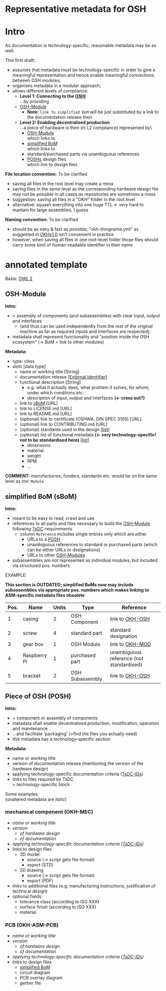 Representative metadata for OSH
=

# Intro

As documentation is technology-specific, reasonable metadata may be as well. 

This first draft:
- assumes that metadata _must_ be technology-specific in order to give a meaningful representation and hence enable meaningful connections between OSH modules;
- organises metadata in a modular approach;
- allows different levels of compliance:
  - **Level 1: Connecting to the [OSHI](README.md)**\
  …by providing
  - [OSH-Module](#osh-module)
    - **Note:** `link to simplified BoM` will be just substituted by a link to the documentation release then.
  - **Level 2: Enabling decentralised production**\
  …a piece of hardware is then (in L2 compliance) represented by\
    - [OSH-Module](#osh-module)\
    which links to
    - [simplified BoM](#simplified-bom-sbom)\
    which links to
    - standard/purchased parts via unambiguous references
    - [POSHs](#piece-of-osh-posh) design files\
    which link to design files

**File location convention:** To be clarified
- saving all files in the root level may create a mess
- saving files in the same level as the corresponding hardware design file may not be possible in all cases as repositories are sometimes a mess
- suggestion: saving all files in a "OKH" folder in the root level
- alternative: squash everything into one huge TTL ← _very_ hard to mantain for large assemblies, I guess

**Naming convention:** To be clarified
- should be as easy & fast as possible; "okh-thingname.yml" as suggested in [OKHv1.0](https://app.standardsrepo.com/MakerNetAlliance/OpenKnowHow/src/branch/master/1) isn't convenient in practice
- however, when saving all files in one root-level folder those files should carry some kind of human-readable identifier in their name

# annotated template

Basis: [OWL 2](https://www.w3.org/TR/owl2-rdf-based-semantics/)

## OSH-Module

**Intro:**

- = assembly of components (and subassemblies) with clear input, output and interfaces 
  - (and thus can be used independently from the rest of the original machine as far as required inputs and interfaces are respected);
- metadata shall represent functionality and "position inside the OSH ecosystem" (→ BoM = link to other modules)

**Metadata:**

- type: class
- slots [data type]
  - name or working title [String]
  - documentation release [[External Identifier](https://www.wikidata.org/wiki/Wikidata:External_identifiers)] 
  - functional description [String] 
    - e.g. what it actually does, what problem it solves, for whom, under which conditions etc.
    - description of input, output and interfaces **(← cross out?)**
  - link to [sBoM](#simplified-bom-sbom) [URL]
  - link to LICENSE.md [URL]
  - link to README.md [URL]
  - (optional) link to certificate (OSHWA, DIN SPEC 3105) [URL]
  - (optional) link to CONTRIBUTING.md [URL]
  - (optional) standards used in the design [[list](https://www.wikidata.org/wiki/Q27948)]
  - (optional) list of functional metadata **(← _very_ technology-specific! not to be standardised here)** [[list](https://www.wikidata.org/wiki/Q27948)]
    - dimensions
    - material
    - weight
    - RPM
    - …

**COMMENT:** manufacturres, funders, standards etc. would be on the same level as `OSH Module`

## simplified BoM (sBoM)

**Intro:**

- meant to be easy to read, crawl and use
- references to all parts and files necessary to build the [OSH-Module](#osh-module) following [TsDC](https://gitlab.com/OSEGermany/oh-tsdc/)-requirements
  - column `Reference` includes single entries only which are either
    - URLs to a [POSH](#piece-of-osh-posh)
    - unambiguous references to standard or purchased parts (which can be either URLs or designations)
    - URLs to other [OSH-Modules](#osh-module)
- subassemblies are _not_ represented as individual modules, but included via structured pos. numbers

EXAMPLE:

**This section is OUTDATED; simplified BoMs now may include subassemblies via appropriate pos. numbers which makes linking to ASM-specific metadata files obsolete**

| Pos. | Name         | Units | Type            | Reference                                 |
|------|--------------|-------|-----------------|-------------------------------------------|
| 1    | casing       | 2     | OSH Component   | link to [OKH-OSH](#piece-of-osh-okh-osh)  |
| 2    | screw        | 4     | standard part   | standard designation                      |
| 3    | gear box     | 1     | OSH Module      | link to [OKH-MOD](#osh-module-okh-mod)    |
| 4    | Raspberry Pi | 1     | purchased part  | unambiguous reference (not standardised)  |
| 5    | bracket      | 2     | OSH Subassembly | link to [OKH-OSH](#piece-of-osh-okh-osh)  |

## Piece of OSH (POSH)

**Intro:**

- = component or assembly of components
- metadata shall enable decentralised production, modification, operation and maintenance
- …and facilitate 'packaging' (=find the files you actually need)
- _this_ metadata has a technology-specific section

**Metadata:**

- name or working title
- version of documentation release (mentioning the version of the hardware design)
- applying technology-specific documentation criteria ([TsDC-IDs](https://gitlab.com/OSEGermany/oh-tsdc/-/blob/master/TsDC-DB-print.md))
- links to files required by TsDC\
= technology-specific block

Some examples:\
(unaltered metadata are *italic*)

### mechanical component (OKH-MEC)

- *name or working title*
- *version*
  - *of hardware design*
  - *of documentation*
- *applying technology-specific documentation criteria ([TsDC-IDs](https://gitlab.com/OSEGermany/oh-tsdc/-/blob/master/TsDC-DB-print.md))*
- links to design files
    - 3D model
        - source (→ script gets file format)
        - export (STD)
    - 2D drawing
        - source (→ script gets file format)
        - export (PDF)
- links to additional files (e.g. manufacturing instructions, justification of technical design)
- optional fields:
  - tolerance class (according to ISO XXX)
  - surface finish (according to ISO XXX)
  - material

### PCB (OKH-ASM-PCB)

- *name or working title*
- *version*
  - *of hardware design*
  - *of documentation*
- *applying technology-specific documentation criteria ([TsDC-IDs](https://gitlab.com/OSEGermany/oh-tsdc/-/blob/master/TsDC-DB-print.md))*
- links to design files
  - [simplified BoM](#simplified-bom)
  - circuit diagram
  - PCB overlay diagram
  - gerber file
